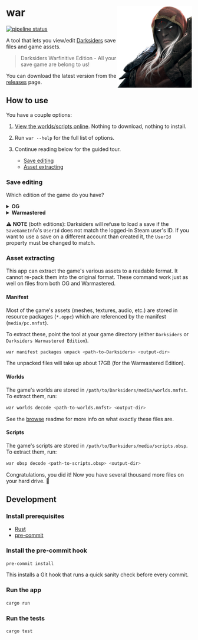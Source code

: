 # <img src="docs/war.png" width="40%" align="right"> war

[![pipeline status](https://gitlab.com/whatisaphone/war/badges/master/pipeline.svg)](https://gitlab.com/whatisaphone/war/commits/master)

A tool that lets you view/edit [Darksiders] save files and game assets.

[Darksiders]: https://en.wikipedia.org/wiki/Darksiders_(video_game)

>Darksiders Warfinitive Edition - All your save game are belong to us!

You can download the latest version from the [releases] page.

[releases]: https://github.com/whatisaphone/war/releases

## How to use

You have a couple options:

1. [View the worlds/scripts online][browse]. Nothing to download, nothing to install.

   [browse]: https://github.com/whatisaphone/war/tree/browse/browse

2. Run `war --help` for the full list of options.

3. Continue reading below for the guided tour.

    - [Save editing](#save-editing)
    - [Asset extracting](#asset-extracting)

### Save editing

Which edition of the game do you have?

<details>
<summary><b>OG</b></summary>

Your saves should be in a path that looks something like this:

    C:\Users\<username>\Documents\My Games\Darksiders\<steam-user-id>\dsauto.dsav

- Run `war dsav decode <path-to-dsav>` to decode a save from `.dsav` to `.json`.
- The newly-created `.json` will have an unpacked version of your save. You can edit this file.
- Run `war dsav encode <path-to-json>` to encode back to `.dsav`.
- To use the new save, just quit to the main menu and choose "Load Game".

</details>

<details>
<summary><b>Warmastered</b></summary>

Your saves should be in a path that looks something like this:

    C:\Program Files (x86)\Steam\userdata\<steam-user-id>\462780\remote\autocloud\save\keen_savegame_0_0.sav

The file contains all 10 save slots (including the autosave slot), but this tool only reads/writes the autosave slot.

- Run `war sav decode <path-to-sav>` to decode the autosave to `.json`.
- The newly-created `.json` will have an unpacked version of your save. You can edit this file.
- Run `war sav encode <path-to-sav> <path-to-json>` to write back to the `.sav`. The autosave slot will be overwritten, and the other save slots will be left alone.
- If the game is running, you'll need to exit and restart for it to read the new data. Unfortunately, this edition only reads the save file once when the game first loads.

</details>

⚠ **NOTE** (both editions): Darksiders will refuse to load a save if the `SaveGameInfo`'s `UserId` does not match the logged-in Steam user's ID. If you want to use a save on a different account than created it, the `UserId` property must be changed to match.

### Asset extracting

This app can extract the game's various assets to a readable format. It cannot re-pack them into the original format. These command work just as well on files from both OG and Warmastered.

#### Manifest

Most of the game's assets (meshes, textures, audio, etc.) are stored in resource packages (`*.oppc`) which are referenced by the manifest (`media/pc.mnfst`).

To extract these, point the tool at your game directory (either `Darksiders` or `Darksiders Warmastered Edition`).

```sh
war manifest packages unpack <path-to-Darksiders> <output-dir>
```

The unpacked files will take up about 17GB (for the Warmastered Edition).

#### Worlds

The game's worlds are stored in `/path/to/Darksiders/media/worlds.mnfst`. To extract them, run:

```sh
war worlds decode <path-to-worlds.mnfst> <output-dir>
```

See the [browse] readme for more info on what exactly these files are.

#### Scripts

The game's scripts are stored in `/path/to/Darksiders/media/scripts.obsp`. To extract them, run:

```sh
war obsp decode <path-to-scripts.obsp> <output-dir>
```

Congratulations, you did it! Now you have several thousand more files on your hard drive. 🎉

## Development

### Install prerequisites

- [Rust]
- [pre-commit]

[Rust]: https://www.rust-lang.org/
[pre-commit]: https://pre-commit.com/

### Install the pre-commit hook

```sh
pre-commit install
```

This installs a Git hook that runs a quick sanity check before every commit.

### Run the app

```sh
cargo run
```

### Run the tests

```sh
cargo test
```
